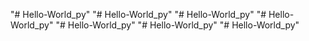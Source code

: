 "# Hello-World_py" 
"# Hello-World_py" 
"# Hello-World_py" 
"# Hello-World_py" 
"# Hello-World_py" 
"# Hello-World_py" 
"# Hello-World_py" 
